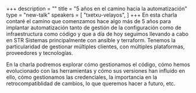+++
description = ""
title = "5 años en el camino hacia la automatización"
type = "new-talk"
speakers = [
        "txetxu-velayos",
]
+++
En esta charla contaré el camino que comenzamos hace algo más de 5 años para implantar automatización tanto de gestión de la configuración como de infraestructura como código y que a día de hoy seguimos llevando a cabo en STR Sistemas principalmente con ansible y terraform. Tenemos la particularidad de gestionar múltiples clientes, con múltiples plataformas, proveedores y tecnologías.

En la charla podremos explorar cómo gestionamos el código, cómo hemos evolucionado con las herramientas y cómo sus versiones han influido en ello, cómo gestionamos las credenciales, la importancia en la retrocompatiblidad de cambios, lo que queremos hacer a futuro, etc.